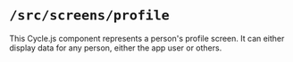 # `/src/screens/profile`

This Cycle.js component represents a person's profile screen. It can either display data for any person, either the app user or others.
